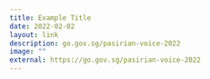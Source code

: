 ```yaml
---
title: Example Title
date: 2022-02-02
layout: link
description: go.gov.sg/pasirian-voice-2022
image: ""
external: https://go.gov.sg/pasirian-voice-2022
---
```

